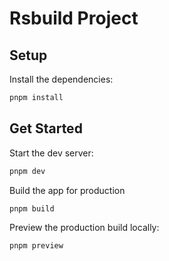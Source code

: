 # Rsbuild Project

## Setup

Install the dependencies:

```bash
pnpm install
```

## Get Started

Start the dev server:

```bash
pnpm dev
```

Build the app for production

```bash
pnpm build
```

Preview the production build locally:

```bash
pnpm preview
```
